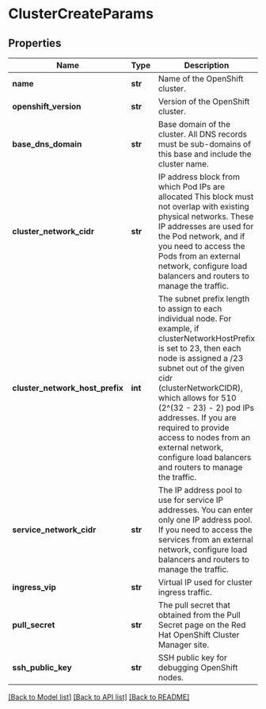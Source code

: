 # ClusterCreateParams

## Properties
Name | Type | Description | Notes
------------ | ------------- | ------------- | -------------
**name** | **str** | Name of the OpenShift cluster. | 
**openshift_version** | **str** | Version of the OpenShift cluster. | 
**base_dns_domain** | **str** | Base domain of the cluster. All DNS records must be sub-domains of this base and include the cluster name. | [optional] 
**cluster_network_cidr** | **str** | IP address block from which Pod IPs are allocated This block must not overlap with existing physical networks. These IP addresses are used for the Pod network, and if you need to access the Pods from an external network, configure load balancers and routers to manage the traffic. | [optional] [default to '10.128.0.0/14']
**cluster_network_host_prefix** | **int** | The subnet prefix length to assign to each individual node. For example, if clusterNetworkHostPrefix is set to 23, then each node is assigned a /23 subnet out of the given cidr (clusterNetworkCIDR), which allows for 510 (2^(32 - 23) - 2) pod IPs addresses. If you are required to provide access to nodes from an external network, configure load balancers and routers to manage the traffic. | [optional] 
**service_network_cidr** | **str** | The IP address pool to use for service IP addresses. You can enter only one IP address pool. If you need to access the services from an external network, configure load balancers and routers to manage the traffic. | [optional] [default to '172.30.0.0/16']
**ingress_vip** | **str** | Virtual IP used for cluster ingress traffic. | [optional] 
**pull_secret** | **str** | The pull secret that obtained from the Pull Secret page on the Red Hat OpenShift Cluster Manager site. | [optional] 
**ssh_public_key** | **str** | SSH public key for debugging OpenShift nodes. | [optional] 

[[Back to Model list]](../README.md#documentation-for-models) [[Back to API list]](../README.md#documentation-for-api-endpoints) [[Back to README]](../README.md)


